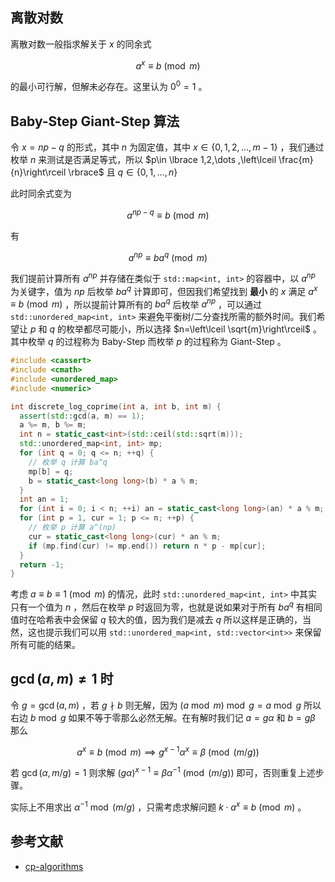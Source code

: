 ## 离散对数

离散对数一般指求解关于 $x$ 的同余式

$$
a^x\equiv b\pmod{m}
$$

的最小可行解，但解未必存在。这里认为 $0^0=1$ 。

## Baby-Step Giant-Step 算法

令 $x=np-q$ 的形式，其中 $n$ 为固定值，其中 $x\in \lbrace 0,1,2,\dots ,m-1\rbrace$ ，我们通过枚举 $n$ 来测试是否满足等式，所以 $p\in \lbrace 1,2,\dots ,\left\lceil \frac{m}{n}\right\rceil \rbrace$ 且 $q\in \lbrace 0,1,\dots ,n\rbrace$

此时同余式变为

$$
a^{np-q}\equiv b\pmod{m}
$$

有

$$
a^{np}\equiv ba^q\pmod{m}
$$

我们提前计算所有 $a^{np}$ 并存储在类似于 `std::map<int, int>` 的容器中，以 $a^{np}$ 为关键字，值为 $np$ 后枚举 $ba^q$ 计算即可，但因我们希望找到 **最小** 的 $x$ 满足 $a^x\equiv b\pmod{m}$ ，所以提前计算所有的 $ba^q$ 后枚举 $a^{np}$ ，可以通过 `std::unordered_map<int, int>` 来避免平衡树/二分查找所需的额外时间。我们希望让 $p$ 和 $q$ 的枚举都尽可能小，所以选择 $n=\left\lceil \sqrt{m}\right\rceil$ 。其中枚举 $q$ 的过程称为 Baby-Step 而枚举 $p$ 的过程称为 Giant-Step 。

```cpp
#include <cassert>
#include <cmath>
#include <unordered_map>
#include <numeric>

int discrete_log_coprime(int a, int b, int m) {
  assert(std::gcd(a, m) == 1);
  a %= m, b %= m;
  int n = static_cast<int>(std::ceil(std::sqrt(m)));
  std::unordered_map<int, int> mp;
  for (int q = 0; q <= n; ++q) {
    // 枚举 q 计算 ba^q
    mp[b] = q;
    b = static_cast<long long>(b) * a % m;
  }
  int an = 1;
  for (int i = 0; i < n; ++i) an = static_cast<long long>(an) * a % m;
  for (int p = 1, cur = 1; p <= n; ++p) {
    // 枚举 p 计算 a^(np)
    cur = static_cast<long long>(cur) * an % m;
    if (mp.find(cur) != mp.end()) return n * p - mp[cur];
  }
  return -1;
}
```

考虑 $a\equiv b\equiv 1\pmod{m}$ 的情况，此时 `std::unordered_map<int, int>` 中其实只有一个值为 $n$ ，然后在枚举 $p$ 时返回为零，也就是说如果对于所有 $ba^q$ 有相同值时在哈希表中会保留 $q$ 较大的值，因为我们是减去 $q$ 所以这样是正确的，当然，这也提示我们可以用 `std::unordered_map<int, std::vector<int>>` 来保留所有可能的结果。

## $\gcd(a,m)\neq 1$ 时

令 $g=\gcd(a,m)$ ，若 $g\nmid b$ 则无解，因为 $(a\bmod m)\bmod g=a\bmod g$ 所以右边 $b\bmod g$ 如果不等于零那么必然无解。在有解时我们记 $a=g\alpha$ 和 $b=g\beta$ 那么

$$
a^x\equiv b\pmod{m}\implies g^{x-1}\alpha^x\equiv \beta \pmod{(m/g)}
$$

若 $\gcd(\alpha ,m/g)=1$ 则求解 $(g\alpha )^{x-1}\equiv \beta \alpha^{-1}\pmod{(m/g)}$ 即可，否则重复上述步骤。

实际上不用求出 $\alpha ^{-1}\bmod{(m/g)}$ ，只需考虑求解问题 $k\cdot a^x\equiv b\pmod{m}$ 。

## 参考文献

- [cp-algorithms](https://cp-algorithms.com/algebra/discrete-log.html)